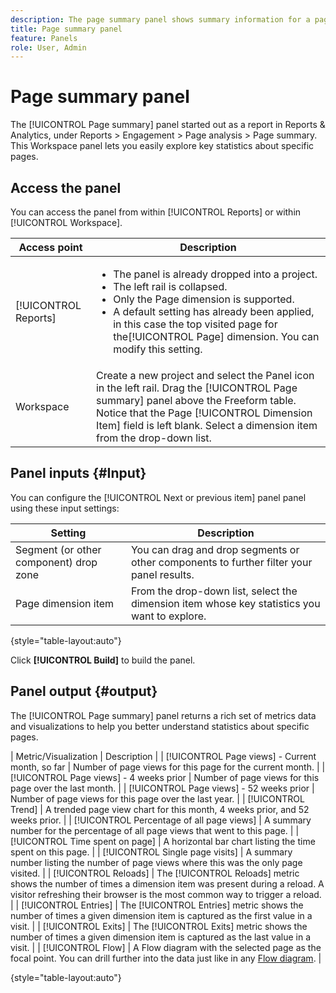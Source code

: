 ```yaml
---
description: The page summary panel shows summary information for a page of your choosing.
title: Page summary panel
feature: Panels
role: User, Admin
---
```


# Page summary panel

The [!UICONTROL Page summary] panel started out as a report in Reports & Analytics, under Reports > Engagement > Page analysis > Page summary. This Workspace panel lets you easily explore key statistics about specific pages.

## Access the panel

You can access the panel from within [!UICONTROL Reports] or within [!UICONTROL Workspace].

| Access point | Description |
| --- | --- |
| [!UICONTROL Reports] | <ul><li>The panel is already dropped into a project.</li><li>The left rail is collapsed.</li><li>Only the Page dimension is supported.</li><li>A default setting has already been applied, in this case the top visited page for the[!UICONTROL Page] dimension. You can modify this setting.</li></ul> |
| Workspace | Create a new project and select the Panel icon in the left rail. Drag the [!UICONTROL Page summary] panel above the Freeform table. Notice that the Page [!UICONTROL Dimension Item] field is left blank. Select a dimension item from the drop-down list. |

## Panel inputs {#Input}

You can configure the [!UICONTROL Next or previous item] panel panel using these input settings:

| Setting | Description |
| --- | --- |
| Segment (or other component) drop zone | You can drag and drop segments or other components to further filter your panel results. |
| Page dimension item | From the drop-down list, select the dimension item whose key statistics you want to explore. |

{style="table-layout:auto"}

Click **[!UICONTROL Build]** to build the panel.

## Panel output {#output}

The [!UICONTROL Page summary] panel returns a rich set of metrics data and visualizations to help you better understand statistics about specific pages.

| Metric/Visualization | Description |
| [!UICONTROL Page views] - Current month, so far | Number of page views for this page for the current month. |
| [!UICONTROL Page views] - 4 weeks prior | Number of page views for this page over the last month. |
| [!UICONTROL Page views] - 52 weeks prior | Number of page views for this page over the last year. |
| [!UICONTROL Trend] | A trended page view chart for this month, 4 weeks prior, and 52 weeks prior. |
| [!UICONTROL Percentage of all page views] | A summary number for the percentage of all page views that went to this page. |
| [!UICONTROL Time spent on page] | A horizontal bar chart listing the time spent on this page. |
| [!UICONTROL Single page visits] | A summary number listing the number of page views where this was the only page visited. |
| [!UICONTROL Reloads] | The [!UICONTROL Reloads] metric shows the number of times a dimension item was present during a reload. A visitor refreshing their browser is the most common way to trigger a reload. |
| [!UICONTROL Entries] | The [!UICONTROL Entries] metric shows the number of times a given dimension item is captured as the first value in a visit. |
| [!UICONTROL Exits] | The [!UICONTROL Exits] metric shows the number of times a given dimension item is captured as the last value in a visit.  |
| [!UICONTROL Flow] | A Flow diagram with the selected page as the focal point. You can drill further into the data just like in any [Flow diagram](/help/analyze/analysis-workspace/visualizations/c-flow/creating-flow-report.md). |

{style="table-layout:auto"}
